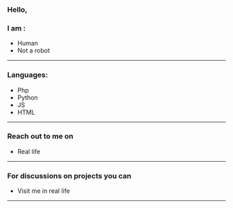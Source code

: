 ### Hello,

### I am :
- Human
- Not a robot

---

### Languages:
- Php
- Python
- JS
- HTML

---

### Reach out to me on
- Real life

---

### For discussions on projects you can
- Visit me in real life

---
